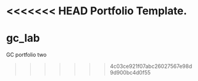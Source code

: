 <<<<<<< HEAD
Portfolio Template. 
=======
# gc_lab
GC portfolio two
>>>>>>> 4c03ce921f07abc26027567e98d9d900bc4d0f55
